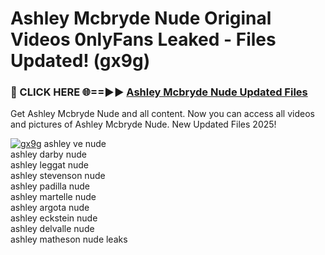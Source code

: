 # Ashley Mcbryde Nude Original Videos 0nlyFans Leaked - Files Updated! (gx9g)

<h3>🔴 CLICK HERE 🌐==►► <a href="https://tinyurl.com/4mcuefdz" rel="nofollow">Ashley Mcbryde Nude Updated Files</a></h3>

Get Ashley Mcbryde Nude and all content. Now you can access all videos and pictures of Ashley Mcbryde Nude. New Updated Files 2025!

[![gx9g](https://i.imgur.com/StAQSOY.gif)](https://tinyurl.com/4mcuefdz)
ashley ve nude<br>
ashley darby nude<br>
ashley leggat nude<br>
ashley stevenson nude<br>
ashley padilla nude<br>
ashley martelle nude<br>
ashley argota nude<br>
ashley eckstein nude<br>
ashley delvalle nude<br>
ashley matheson nude leaks